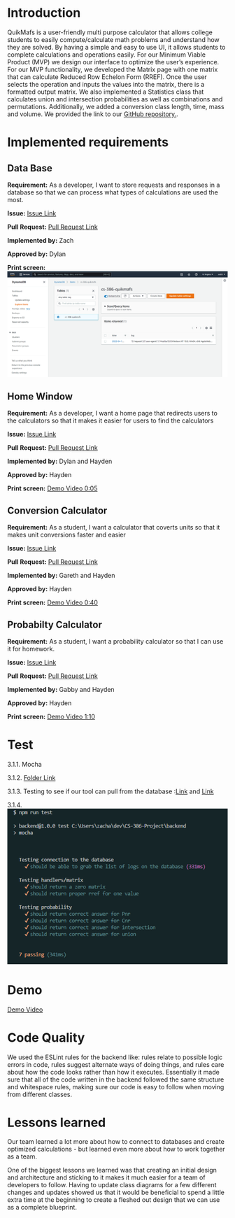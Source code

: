 # Introduction
QuikMafs is a user-friendly multi purpose calculator that allows college students to easily compute/calculate math problems and understand how they are solved. By having a simple and easy to use UI, it allows students to complete calculations and operations easily. For our Minimum Viable Product (MVP) we design our interface to optimize the user’s experience. For our MVP functionality, we developed the Matrix page with one matrix that can calculate Reduced Row Echelon Form (RREF). Once the user selects the operation and inputs the values into the matrix, there is a formatted output matrix. We also implemented a Statistics class that calculates union and intersection probabilities as well as combinations and permutations. Additionally, we added a conversion class length, time, mass and volume. We provided the link to our [GitHub repository.](https://github.com/ZaderRox1111/CS-386-Project).
# Implemented requirements

## Data Base
**Requirement:** As a developer, I want to store requests and responses in a database so that we can process what types of calculations are used the most.

**Issue:**  [Issue Link](https://github.com/ZaderRox1111/CS-386-Project/issues/43)

**Pull Request:** [Pull Request Link](https://github.com/ZaderRox1111/CS-386-Project/pull/39)

**Implemented by:** Zach

**Approved by:** Dylan

**Print screen:** ![Picture](https://github.com/ZaderRox1111/CS-386-Project/blob/test/deliverables/D6_database.PNG)

## Home Window
**Requirement:** As a developer, I want a home page that redirects users to the calculators so that it makes it easier for users to find the calculators

**Issue:**  [Issue Link](https://github.com/ZaderRox1111/CS-386-Project/issues/35)

**Pull Request:** [Pull Request Link](https://github.com/ZaderRox1111/CS-386-Project/pull/47)

**Implemented by:** Dylan and Hayden

**Approved by:** Hayden

**Print screen:** [Demo Video 0:05](https://youtu.be/XR_xPx63-XM)

## Conversion Calculator
**Requirement:** As a student, I want a calculator that coverts units so that it makes unit conversions faster and easier

**Issue:**  [Issue Link](https://github.com/ZaderRox1111/CS-386-Project/issues/34)

**Pull Request:** [Pull Request Link](https://github.com/ZaderRox1111/CS-386-Project/pull/47)

**Implemented by:** Gareth and Hayden

**Approved by:** Hayden

**Print screen:** [Demo Video 0:40](https://youtu.be/XR_xPx63-XM)

## Probabilty Calculator
**Requirement:** As a student, I want a probability calculator so that I can use it for homework.

**Issue:**  [Issue Link](https://github.com/ZaderRox1111/CS-386-Project/issues/37)

**Pull Request:** [Pull Request Link](https://github.com/ZaderRox1111/CS-386-Project/pull/47)

**Implemented by:** Gabby and Hayden

**Approved by:** Hayden

**Print screen:** [Demo Video 1:10](https://youtu.be/XR_xPx63-XM)

# Test
3.1.1. Mocha 

3.1.2. [Folder Link](https://github.com/ZaderRox1111/CS-386-Project/tree/test/backend/test) 

3.1.3. Testing to see if our tool can pull from the database :[Link](https://github.com/ZaderRox1111/CS-386-Project/blob/test/backend/test/dynamo.test.js) and [Link](https://github.com/ZaderRox1111/CS-386-Project/blob/test/backend/test/dynamo.test.js)

3.1.4. ![Picture](https://github.com/ZaderRox1111/CS-386-Project/blob/test/deliverables/D6_unit%20test%20picture.png)

# Demo 

[Demo Video](https://youtu.be/XR_xPx63-XM)

# Code Quality 
We used the ESLint rules for the backend like: rules relate to possible logic errors in code, rules suggest alternate ways of doing things, and rules care about how the code looks rather than how it executes. Essentially it made sure that all of the code written in the backend followed the same structure and whitespace rules, making sure our code is easy to follow when moving from different classes.

# Lessons learned 
Our team learned a lot more about how to connect to databases and create optimized calculations - but learned even more about how to work together as a team.

One of the biggest lessons we learned was that creating an initial design and architecture and sticking to it makes it much easier for a team of developers to follow. Having to update class diagrams for a few different changes and updates showed us that it would be beneficial to spend a little extra time at the beginning to create a fleshed out design that we can use as a complete blueprint.


